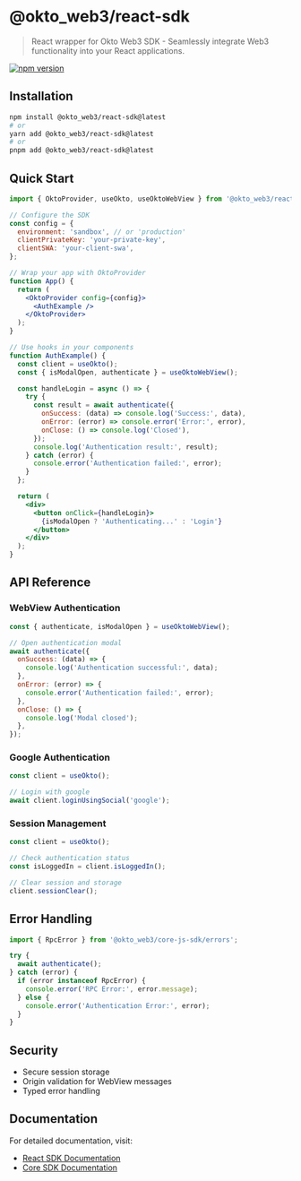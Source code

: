 # @okto_web3/react-sdk

> React wrapper for Okto Web3 SDK - Seamlessly integrate Web3 functionality into your React applications.

[![npm version](https://img.shields.io/npm/v/@okto_web3/react-sdk.svg)](https://www.npmjs.com/package/@okto_web3/react-sdk)

## Installation

```bash
npm install @okto_web3/react-sdk@latest
# or
yarn add @okto_web3/react-sdk@latest
# or
pnpm add @okto_web3/react-sdk@latest
```

## Quick Start

```jsx
import { OktoProvider, useOkto, useOktoWebView } from '@okto_web3/react-sdk';

// Configure the SDK
const config = {
  environment: 'sandbox', // or 'production'
  clientPrivateKey: 'your-private-key',
  clientSWA: 'your-client-swa',
};

// Wrap your app with OktoProvider
function App() {
  return (
    <OktoProvider config={config}>
      <AuthExample />
    </OktoProvider>
  );
}

// Use hooks in your components
function AuthExample() {
  const client = useOkto();
  const { isModalOpen, authenticate } = useOktoWebView();

  const handleLogin = async () => {
    try {
      const result = await authenticate({
        onSuccess: (data) => console.log('Success:', data),
        onError: (error) => console.error('Error:', error),
        onClose: () => console.log('Closed'),
      });
      console.log('Authentication result:', result);
    } catch (error) {
      console.error('Authentication failed:', error);
    }
  };

  return (
    <div>
      <button onClick={handleLogin}>
        {isModalOpen ? 'Authenticating...' : 'Login'}
      </button>
    </div>
  );
}
```

## API Reference

### WebView Authentication

```jsx
const { authenticate, isModalOpen } = useOktoWebView();

// Open authentication modal
await authenticate({
  onSuccess: (data) => {
    console.log('Authentication successful:', data);
  },
  onError: (error) => {
    console.error('Authentication failed:', error);
  },
  onClose: () => {
    console.log('Modal closed');
  },
});
```

### Google Authentication

```jsx
const client = useOkto();

// Login with google
await client.loginUsingSocial('google');
```

### Session Management

```jsx
const client = useOkto();

// Check authentication status
const isLoggedIn = client.isLoggedIn();

// Clear session and storage
client.sessionClear();
```

## Error Handling

```jsx
import { RpcError } from '@okto_web3/core-js-sdk/errors';

try {
  await authenticate();
} catch (error) {
  if (error instanceof RpcError) {
    console.error('RPC Error:', error.message);
  } else {
    console.error('Authentication Error:', error);
  }
}
```

## Security

- Secure session storage
- Origin validation for WebView messages
- Typed error handling

## Documentation

For detailed documentation, visit:

- [React SDK Documentation](https://docs.okto.tech/docs/react-sdk)
- [Core SDK Documentation](https://docs.okto.tech/docs/typescript-sdk)
